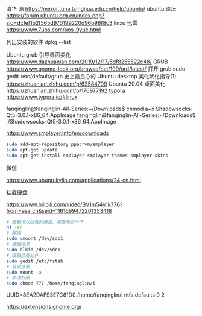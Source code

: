 清华 源
https://mirror.tuna.tsinghua.edu.cn/help/ubuntu/
ubuntu 论坛
https://forum.ubuntu.org.cn/index.php?sid=dcfef1b2f565d970199220d96b96f8c3
linxu 迅雷
https://www.7uos.com/uos-9yue.html

列出安装的软件
dpkg --list

Ubuntu grub 引导界面美化 
https://www.dazhuanlan.com/2019/12/17/5df8255522c48/
GRUB
https://www.gnome-look.org/browse/cat/109/ord/latest/
打开 grub
sudo gedit /etc/default/grub
史上最良心的 Ubuntu desktop 美化优化指导(1)
https://zhuanlan.zhihu.com/p/63584709
Ubuntu 20.04 桌面美化
https://zhuanlan.zhihu.com/p/176977192
typora
https://www.typora.io/#linux

fanqinglin@fanqinglin-All-Series:~/Downloads$ chmod a+x Shadowsocks-Qt5-3.0.1-x86_64.AppImage 
fanqinglin@fanqinglin-All-Series:~/Downloads$ ./Shadowsocks-Qt5-3.0.1-x86_64.AppImage

https://www.smplayer.info/en/downloads

```bash
sudo add-apt-repository ppa:rvm/smplayer 
sudo apt-get update 
sudo apt-get install smplayer smplayer-themes smplayer-skins
```

微信

https://www.ubuntukylin.com/applications/24-cn.html

挂载硬盘

https://www.bilibili.com/video/BV1m54y1k776?from=search&seid=1161699472201353418

``` bash
# 查看可以挂载的硬盘，需要先点一下
df -kh
# 解绑
sudo umount /dev/sdc1
# 硬盘信息
sudo blkid /dev/sdc1
# 编辑挂载文件
sudo gedit /etc/fstab
# 自动挂载
sudo mount -a
# 修改权限
sudo chmod 777 /home/fanqinglin/i
```

UUID=8EA2DAF93E7C61D0    /home/fanqinglin/i    ntfs    defaults    0    2

https://extensions.gnome.org/